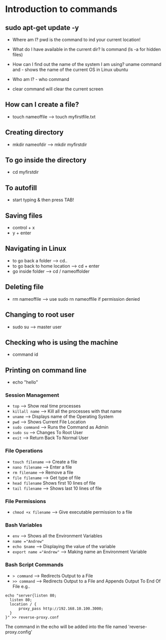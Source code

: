 # Introduction to commands

## sudo apt-get update -y

- Where am I? pwd is the command to ind your current location!
- What do I have available in the current dir? ls command (ls -a for hidden files)
- How can I find out the name of the system I am using? uname command and - shows the name of the current OS in Linux ubuntu

- Who am I? - who command
- clear command will clear the current screen

## How can I create a file?
- touch nameoffile --> touch myfirstfile.txt

## Creating directory
- mkdir nameofdir --> mkdir myfirstdir

## To go inside the directory
- cd myfirstdir

## To autofill
- start typing & then press TAB!

## Saving files
- control + x 
- y + enter

## Navigating in Linux
- to go back a folder --> cd..
- to go back to home location --> cd + enter
- go inside folder --> cd / nameoffolder

## Deleting file
- rm nameoffile --> use sudo rn nameoffile if permission denied

## Changing to root user
- sudo su --> master user

## Checking who is using the machine 
- command id

## Printing on command line 
- echo "hello"

### Session Management

- ``` top ``` --> Show real time processes
- ``` killall name ``` --> Kill all the processes with that name
- ``` uname ``` --> Displays name of the Operating System
- ``` pwd ``` --> Shows Current File Location
- ``` sudo command ``` --> Runs the Command as Admin
- ``` sudo su ``` --> Changes To Root User
- ``` exit ``` --> Return Back To Normal User

### File Operations


- ``` touch filename ``` --> Create a file
- ``` nano filename ``` --> Enter a file
- ``` rm filename ``` --> Remove a file
- ``` file filename ``` --> Get type of file
- ``` head filename ``` Shows first 10 lines of file
- ``` tail filename ``` --> Shows last 10 lines of file

### File Permissions

- ``` chmod +x filename ``` --> Give executable permission to a file

### Bash Variables

- ``` env ``` --> Shows all the Environment Variables
- ``` name ="Andrew" ```
- ``` echo $name ``` --> Displaying the value of the variable
- ``` export name ="Andrew" ``` --> Making name an Environment Variable

### Bash Script Commands

- ``` > command ```  --> Redirects Output to a File
- ``` >> command ``` --> Redirects Output to a File and Appends Output To End Of File
e.g..

```
echo "server{listen 80;
  listen 80;
  location / {
      proxy_pass http://192.168.10.100.3000;
  }
}" >> reverse-proxy.conf
```

The command in the echo will be added into the file named 'reverse-proxy.config'
